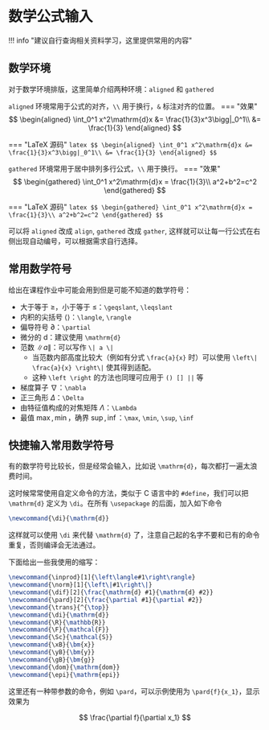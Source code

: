 # 数学公式输入

!!! info "建议自行查询相关资料学习，这里提供常用的内容"

## 数学环境
对于数学环境排版，这里简单介绍两种环境：`aligned` 和 `gathered`

`aligned` 环境常用于公式的对齐，`\\` 用于换行，`&` 标注对齐的位置。
=== "效果"
    $$
    \begin{aligned}
        \int_0^1 x^2\mathrm{d}x
        &= \frac{1}{3}x^3\bigg|_0^1\\
        &= \frac{1}{3}
    \end{aligned}
    $$

=== "LaTeX 源码"
    ```latex
    $$
    \begin{aligned}
        \int_0^1 x^2\mathrm{d}x
        &= \frac{1}{3}x^3\bigg|_0^1\\
        &= \frac{1}{3}
    \end{aligned}
    $$
    ```

`gathered` 环境常用于居中排列多行公式，`\\` 用于换行。
=== "效果"
    $$
    \begin{gathered}
        \int_0^1 x^2\mathrm{d}x = \frac{1}{3}\\
        a^2+b^2=c^2
    \end{gathered}
    $$

=== "LaTeX 源码"
    ```latex
    $$
    \begin{gathered}
        \int_0^1 x^2\mathrm{d}x = \frac{1}{3}\\
        a^2+b^2=c^2
    \end{gathered}
    $$
    ```

可以将 `aligned` 改成 `align`, `gathered` 改成 `gather`, 这样就可以让每一行公式在右侧出现自动编号，可以根据需求自行选择。

## 常用数学符号

给出在课程作业中可能会用到但是可能不知道的数学符号：

- 大于等于 $\geqslant$，小于等于 $\leqslant$：`\geqslant`, `\leqslant`
- 内积的尖括号 $\langle\rangle$：`\langle`, `\rangle`
- 偏导符号 $\partial$：`\partial`
- 微分的 $\mathrm{d}$：建议使用 `\mathrm{d}`
- 范数 $\|a\|$：可以写作 `\| a \|`
    - 当范数内部高度比较大（例如有分式 `\frac{a}{x}` 时）可以使用 `\left\| \frac{a}{x} \right\|` 使其得到适配。
    - 这种 `\left \right` 的方法也同理可应用于 `() [] ||` 等
- 梯度算子 $\nabla$：`\nabla`
- 正三角形 $\Delta$：`\Delta`
- 由特征值构成的对焦矩阵 $\Lambda$：`\Lambda`
- 最值 $\max, \min$，确界 $\sup, \inf$：`\max`, `\min`, `\sup`, `\inf`

## 快捷输入常用数学符号

有的数学符号比较长，但是经常会输入，比如说 `\mathrm{d}`，每次都打一遍太浪费时间。

这时候常常使用自定义命令的方法，类似于 C 语言中的 `#define`，我们可以把 `\mathrm{d}` 定义为 `\di`。在所有 `\usepackage` 的后面，加入如下命令

```latex
\newcommand{\di}{\mathrm{d}}
```

这样就可以使用 `\di` 来代替 `\mathrm{d}` 了，注意自己起的名字不要和已有的命令重复，否则编译会无法通过。

下面给出一些我使用的缩写：
```latex
\newcommand{\inprod}[1]{\left\langle#1\right\rangle}
\newcommand{\norm}[1]{\left\|#1\right\|}
\newcommand{\dif}[2]{\frac{\mathrm{d} #1}{\mathrm{d} #2}}
\newcommand{\pard}[2]{\frac{\partial #1}{\partial #2}}
\newcommand{\trans}{^{\top}}
\newcommand{\di}{\mathrm{d}}
\newcommand{\R}{\mathbb{R}}
\newcommand{\F}{\mathcal{F}}
\newcommand{\Sc}{\mathcal{S}}
\newcommand{\xB}{\bm{x}}
\newcommand{\yB}{\bm{y}}
\newcommand{\gB}{\bm{g}}
\newcommand{\dom}{\mathrm{dom}}
\newcommand{\epi}{\mathrm{epi}}
```

这里还有一种带参数的命令，例如 `\pard`，可以示例使用为 `\pard{f}{x_1}`，显示效果为

$$
    \frac{\partial f}{\partial x_1}
$$